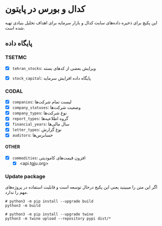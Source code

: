 # کدال و بورس در پایتون

این پکیچ برای ذخیره داده‌های سایت کدال و بازار سرمایه برای اهداف تحلیل بنیادی تهیه شده است.

## پایگاه داده

### TSETMC

- [X] `tehran_stocks`: ویرایش بعضی از کدهای بسته

- [X] `stock_capital`: پایگاه داده افزایش سرمایه

### CODAL

- [X] `companies`: لیست تمام شرکت‌ها
- [X] `company_statuses`: وضعیت شرکت‌ها
- [X] `company_types`: نوع شرکت‌ها
- [X] `report_types`: گروه اطلاعیه‌ها
- [X] `financial_years`: سال مالی‌ها
- [X] `letter_types`: نوع گزارش
- [X] `auditors`: حسابرس‌ها

#### OTHER

- [X] `commodities`: افزون قیمت‌های کامودیتی
    - [X] <api.tgju.org>

### Update package

اگر این متن را میبینید یعنی این پکیج درحال توسعه است و قابلیت استفاده در پروژه‌های مهم را ندارد.

```
# python3 -m pip install --upgrade build
python3 -m build

# python3 -m pip install --upgrade twine
python3 -m twine upload --repository pypi dist/*

```
